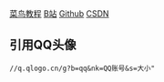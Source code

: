 <div>
<a href="https://www.runoob.com">菜鸟教程</a>
<a href="https://www.bilibili.com">B站</a>
<a href="https://github.com/Ronguniverse/">Github</a>
<a href="https://www.csdn.net/">CSDN</a>
</div>

<h2>引用QQ头像</h2>
<code>//q.qlogo.cn/g?b=qq&nk=QQ账号&s=大小"</code>